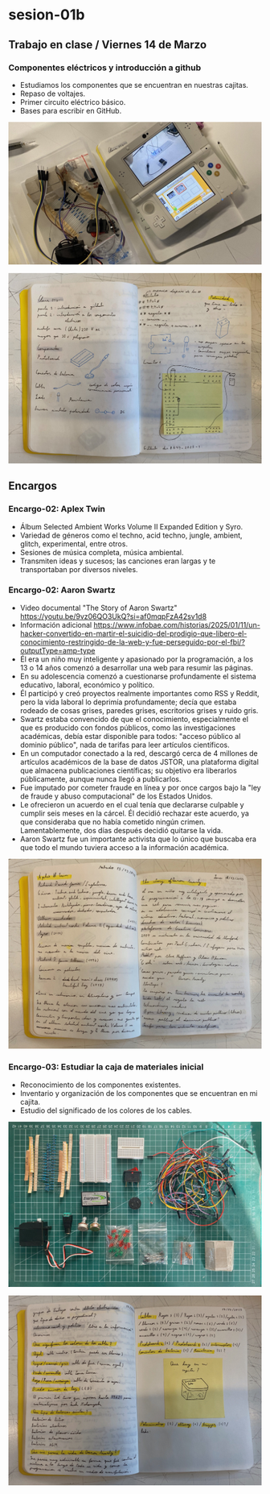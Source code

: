 # sesion-01b

## Trabajo en clase / Viernes 14 de Marzo

### Componentes eléctricos y introducción a github

- Estudiamos los componentes que se encuentran en nuestras cajitas.
- Repaso de voltajes.
- Primer circuito eléctrico básico.
- Bases para escribir en GitHub.

![Foto caja con componentes](./archivos/tme-sesion01b-foto8.jpeg)

![Fotos apuntes en mi bitácora](./archivos/tme-sesion01b-foto5.jpeg)

## Encargos

### Encargo-02: Aplex Twin

- Álbum Selected Ambient Works Volume II Expanded Edition y Syro.
- Variedad de géneros como el techno, acid techno, jungle, ambient, glitch, experimental, entre otros.
- Sesiones de música completa, música ambiental.
- Transmiten ideas y sucesos; las canciones eran largas y te transportaban por diversos niveles.

### Encargo-02: Aaron Swartz

- Video documental "The Story of Aaron Swartz" <https://youtu.be/9vz06QO3UkQ?si=af0mqpFzA42sv1d8>
- Información adicional <https://www.infobae.com/historias/2025/01/11/un-hacker-convertido-en-martir-el-suicidio-del-prodigio-que-libero-el-conocimiento-restringido-de-la-web-y-fue-perseguido-por-el-fbi/?outputType=amp-type>
- Él era un niño muy inteligente y apasionado por la programación, a los 13 o 14 años comenzó a desarrollar una web para resumir las páginas.
- En su adolescencia comenzó a cuestionarse profundamente el sistema educativo, laboral, económico y político.
- Él participó y creó proyectos realmente importantes como RSS y Reddit, pero la vida laboral lo deprimía profundamente; decía que estaba rodeado de cosas grises, paredes grises, escritorios grises y ruido gris.
- Swartz estaba convencido de que el conocimiento, especialmente el que es producido con fondos públicos, como las investigaciones académicas, debía estar disponible para todos: "acceso público al dominio público", nada de tarifas para leer artículos científicos.
- En un computador conectado a la red, descargó cerca de 4 millones de artículos académicos de la base de datos JSTOR, una plataforma digital que almacena publicaciones científicas; su objetivo era liberarlos públicamente, aunque nunca llegó a publicarlos.
- Fue imputado por cometer fraude en línea y por once cargos bajo la "ley de fraude y abuso computacional" de los Estados Unidos.
- Le ofrecieron un acuerdo en el cual tenía que declararse culpable y cumplir seis meses en la cárcel. Él decidió rechazar este acuerdo, ya que consideraba que no había cometido ningún crimen. Lamentablemente, dos días después decidió quitarse la vida.
- Aaron Swartz fue un importante activista que lo único que buscaba era que todo el mundo tuviera acceso a la información académica.

![Fotos apuntes en mi bitácora](./archivos/tme-sesion01b-foto2.jpeg)

### Encargo-03: Estudiar la caja de materiales inicial

- Reconocimiento de los componentes existentes.
- Inventario y organización de los componentes que se encuentran en mi cajita.
- Estudio del significado de los colores de los cables.

![Fotos de mis componentes](./archivos/tme-sesion01b-foto9.jpeg)

![Fotos apuntes en mi bitácora](./archivos/tme-sesion01b-foto3.jpeg)

